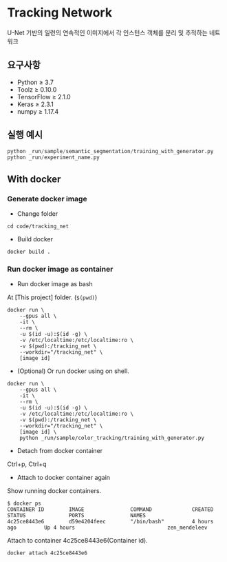 # Tracking Network

U-Net 기반의 일련의 연속적인 이미지에서 각 인스턴스 객체를 분리 및 추적하는 네트워크

## 요구사항

* Python &ge; 3.7
* Toolz &ge; 0.10.0
* TensorFlow &ge; 2.1.0
* Keras &ge; 2.3.1
* numpy &ge; 1.17.4

## 실행 예시

```python
python _run/sample/semantic_segmentation/training_with_generator.py
python _run/experiment_name.py
```

## With docker

### Generate docker image

* Change folder

```shell
cd code/tracking_net
```

* Build docker

```shell
docker build .
```

### Run docker image as container

* Run docker image as bash

At [This project] folder. (`$(pwd)`)

```shell
docker run \
    --gpus all \
    -it \
    --rm \
    -u $(id -u):$(id -g) \
    -v /etc/localtime:/etc/localtime:ro \
    -v $(pwd):/tracking_net \
    --workdir="/tracking_net" \
    [image id]
```

* (Optional) Or run docker using on shell.

```shell
docker run \
    --gpus all \
    -it \
    --rm \
    -u $(id -u):$(id -g) \
    -v /etc/localtime:/etc/localtime:ro \
    -v $(pwd):/tracking_net \
    --workdir="/tracking_net" \
    [image id] \
    python _run/sample/color_tracking/training_with_generator.py
```

* Detach from docker container

Ctrl+p, Ctrl+q

* Attach to docker container again

Show running docker containers.

```shell
$ docker ps
CONTAINER ID        IMAGE               COMMAND             CREATED             STATUS              PORTS               NAMES
4c25ce8443e6        d59e4204feec        "/bin/bash"         4 hours ago         Up 4 hours                              zen_mendeleev
```

Attach to container 4c25ce8443e6(Container id).

```shell
docker attach 4c25ce8443e6
```
